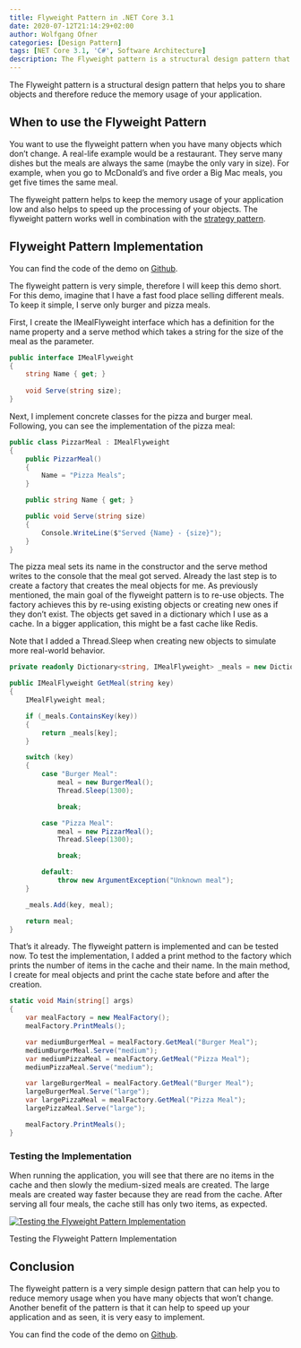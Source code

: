 ```yaml
---
title: Flyweight Pattern in .NET Core 3.1
date: 2020-07-12T21:14:29+02:00
author: Wolfgang Ofner
categories: [Design Pattern]
tags: [NET Core 3.1, 'C#', Software Architecture]
description: The Flyweight pattern is a structural design pattern that helps you to share objects and therefore reduce the memory usage of your application.
---
```

The Flyweight pattern is a structural design pattern that helps you to share objects and therefore reduce the memory usage of your application.

## When to use the Flyweight Pattern

You want to use the flyweight pattern when you have many objects which don&#8217;t change. A real-life example would be a restaurant. They serve many dishes but the meals are always the same (maybe the only vary in size). For example, when you go to McDonald&#8217;s and five order a Big Mac meals, you get five times the same meal.

The flyweight pattern helps to keep the memory usage of your application low and also helps to speed up the processing of your objects. The flyweight pattern works well in combination with the <a href="/strategy-pattern/" target="_blank" rel="noopener noreferrer">strategy pattern</a>.

## Flyweight Pattern Implementation

You can find the code of the demo on <a href="https://github.com/WolfgangOfner/.NetCore-FlyweightPattern" target="_blank" rel="noopener noreferrer">Github</a>.

The flyweight pattern is very simple, therefore I will keep this demo short. For this demo, imagine that I have a fast food place selling different meals. To keep it simple, I serve only burger and pizza meals.

First, I create the IMealFlyweight interface which has a definition for the name property and a serve method which takes a string for the size of the meal as the parameter.

```csharp  
public interface IMealFlyweight  
{  
    string Name { get; }
    
    void Serve(string size);  
}  
```

Next, I implement concrete classes for the pizza and burger meal. Following, you can see the implementation of the pizza meal:

```csharp  
public class PizzarMeal : IMealFlyweight
{
    public PizzarMeal()
    {
        Name = "Pizza Meals";
    }

    public string Name { get; }

    public void Serve(string size)
    {
        Console.WriteLine($"Served {Name} - {size}");
    }
}  
```

The pizza meal sets its name in the constructor and the serve method writes to the console that the meal got served. Already the last step is to create a factory that creates the meal objects for me. As previously mentioned, the main goal of the flyweight pattern is to re-use objects. The factory achieves this by re-using existing objects or creating new ones if they don&#8217;t exist. The objects get saved in a dictionary which I use as a cache. In a bigger application, this might be a fast cache like Redis.

Note that I added a Thread.Sleep when creating new objects to simulate more real-world behavior.

```csharp  
private readonly Dictionary<string, IMealFlyweight> _meals = new Dictionary<string, IMealFlyweight>();

public IMealFlyweight GetMeal(string key)
{
    IMealFlyweight meal;

    if (_meals.ContainsKey(key))
    {
        return _meals[key];
    }

    switch (key)
    {
        case "Burger Meal":
            meal = new BurgerMeal();
            Thread.Sleep(1300);

            break;

        case "Pizza Meal":
            meal = new PizzarMeal();
            Thread.Sleep(1300);

            break;

        default:
            throw new ArgumentException("Unknown meal");
    }

    _meals.Add(key, meal);

    return meal;
} 
```

That&#8217;s it already. The flyweight pattern is implemented and can be tested now. To test the implementation, I added a print method to the factory which prints the number of items in the cache and their name. In the main method, I create for meal objects and print the cache state before and after the creation.

```csharp  
static void Main(string[] args)
{
    var mealFactory = new MealFactory();
    mealFactory.PrintMeals();

    var mediumBurgerMeal = mealFactory.GetMeal("Burger Meal");
    mediumBurgerMeal.Serve("medium");
    var mediumPizzaMeal = mealFactory.GetMeal("Pizza Meal");
    mediumPizzaMeal.Serve("medium");

    var largeBurgerMeal = mealFactory.GetMeal("Burger Meal");
    largeBurgerMeal.Serve("large");
    var largePizzaMeal = mealFactory.GetMeal("Pizza Meal");
    largePizzaMeal.Serve("large");

    mealFactory.PrintMeals();
}     
```

### Testing the Implementation

When running the application, you will see that there are no items in the cache and then slowly the medium-sized meals are created. The large meals are created way faster because they are read from the cache. After serving all four meals, the cache still has only two items, as expected.

<div class="col-12 col-sm-10 aligncenter">
  <a href="/assets/img/posts/2020/07/Testing-the-Flyweight-Pattern-Implementation.jpg"><img loading="lazy" src="/assets/img/posts/2020/07/Testing-the-Flyweight-Pattern-Implementation.jpg" alt="Testing the Flyweight Pattern Implementation" /></a>
  
  <p>
    Testing the Flyweight Pattern Implementation
  </p>
</div>

## Conclusion

The flyweight pattern is a very simple design pattern that can help you to reduce memory usage when you have many objects that won&#8217;t change. Another benefit of the pattern is that it can help to speed up your application and as seen, it is very easy to implement.

You can find the code of the demo on <a href="https://github.com/WolfgangOfner/.NetCore-FlyweightPattern" target="_blank" rel="noopener noreferrer">Github</a>.